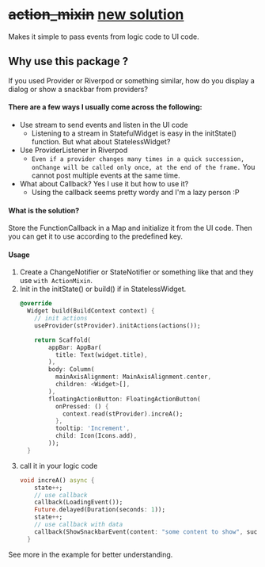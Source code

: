 # ~~action_mixin~~ [new solution](https://github.com/tbm98/event_mixin)
Makes it simple to pass events from logic code to UI code.

## Why use this package ?
If you used Provider or Riverpod or something similar, how do you display a dialog or show a snackbar from providers?
#### There are a few ways I usually come across the following:
* Use stream to send events and listen in the UI code
    * Listening to a stream in StatefulWidget is easy in the initState() function. But what about StatelessWidget?
* Use ProviderListener in Riverpod
    * `Even if a provider changes many times in a quick succession, onChange will be called only once, at the end of the frame.` You cannot post multiple events at the same time.
* What about Callback? Yes I use it but how to use it?
    * Using the callback seems pretty wordy and I'm a lazy person :P
#### What is the solution?
Store the FunctionCallback in a Map and initialize it from the UI code. Then you can get it to use according to the predefined key.
#### Usage
1) Create a ChangeNotifier or StateNotifier or something like that and they use `with ActionMixin`.
2) Init in the initState() or build() if in StatelessWidget.
    ```dart
    @override
      Widget build(BuildContext context) {
        // init actions
        useProvider(stProvider).initActions(actions());
    
        return Scaffold(
            appBar: AppBar(
              title: Text(widget.title),
            ),
            body: Column(
              mainAxisAlignment: MainAxisAlignment.center,
              children: <Widget>[],
            ),
            floatingActionButton: FloatingActionButton(
              onPressed: () {
                context.read(stProvider).increA();
              },
              tooltip: 'Increment',
              child: Icon(Icons.add),
            ));
      }
    ```
3) call it in your logic code
   ```dart
   void increA() async {
       state++;
       // use callback
       callback(LoadingEvent());
       Future.delayed(Duration(seconds: 1));
       state++;
       // use callback with data
       callback(ShowSnackbarEvent(content: "some content to show", success: false));
     }
   ```
See more in the example for better understanding.